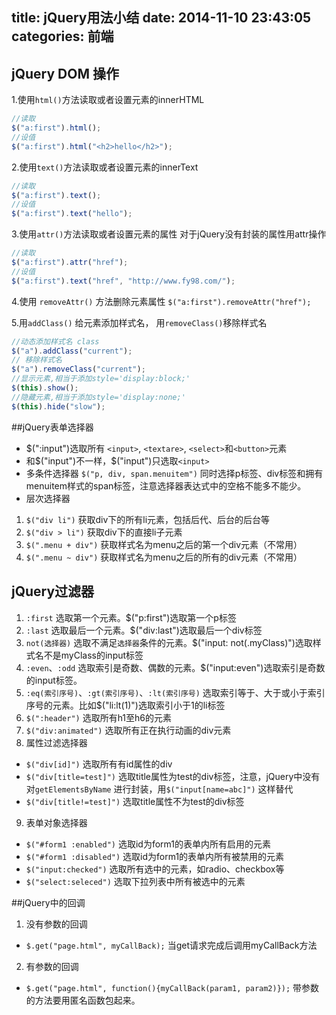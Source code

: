 title: jQuery用法小结
date: 2014-11-10 23:43:05
categories: 前端
---

## jQuery DOM 操作
1.使用`html()`方法读取或者设置元素的innerHTML

```javascript
//读取
$("a:first").html();
//设值
$("a:first").html("<h2>hello</h2>");
```

2.使用`text()`方法读取或者设置元素的innerText

```javascript
//读取
$("a:first").text();
//设值
$("a:first").text("hello");
```

3.使用`attr()`方法读取或者设置元素的属性
对于jQuery没有封装的属性用attr操作
```javascript
//读取
$("a:first").attr("href");
//设值
$("a:first").text("href", "http://www.fy98.com/");
```

4.使用 `removeAttr()` 方法删除元素属性
`$("a:first").removeAttr("href");`

5.用`addClass()` 给元素添加样式名， 用`removeClass()`移除样式名
```javascript
//动态添加样式名 class
$("a").addClass("current");
// 移除样式名
$("a").removeClass("current");
//显示元素,相当于添加style='display:block;'
$(this).show();
//隐藏元素,相当于添加style='display:none;'
$(this).hide("slow");
```

##jQuery表单选择器

* $(":input")选取所有 `<input>`, `<textare>`, `<select>`和`<button>`元素
* 和$("input")不一样，$("input")只选取`<input>`
* 多条件选择器
`$("p, div, span.menuitem")` 同时选择p标签、div标签和拥有menuitem样式的span标签，注意选择器表达式中的空格不能多不能少。
* 层次选择器
1. `$("div li")` 获取div下的所有li元素，包括后代、后台的后台等
2. `$("div > li")` 获取div下的直接li子元素
3. `$(".menu + div")` 获取样式名为menu之后的第一个div元素（不常用）
4. `$(".menu ~ div")` 获取样式名为menu之后的所有的div元素（不常用）

## jQuery过滤器
1. `:first` 选取第一个元素。$("p:first")选取第一个p标签
2. `:last` 选取最后一个元素。$("div:last")选取最后一个div标签
3. `not(选择器)` 选取不满足`选择器`条件的元素。$("input: not(.myClass)")选取样式名不是myClass的input标签
4. `:even`、`:odd` 选取索引是奇数、偶数的元素。$("input:even")选取索引是奇数的input标签。
5. `:eq(索引序号)`、`:gt(索引序号)`、`:lt(索引序号)` 选取索引等于、大于或小于索引序号的元素。比如$("li:lt(1)")选取索引小于1的li标签
6. `$(":header")` 选取所有h1至h6的元素
7. `$("div:animated")` 选取所有正在执行动画的div元素
8. 属性过滤选择器
  * `$("div[id]")` 选取所有有id属性的div
  * `$("div[title=test]")` 选取title属性为test的div标签，注意，jQuery中没有对`getElementsByName` 进行封装，用`$("input[name=abc]")` 这样替代
  * `$("div[title!=test]")` 选取title属性不为test的div标签 
9. 表单对象选择器
* `$("#form1 :enabled")` 选取id为form1的表单内所有启用的元素
* `$("#form1 :disabled")` 选取id为form1的表单内所有被禁用的元素
* `$("input:checked")` 选取所有选中的元素，如radio、checkbox等
*  `$("select:seleced")` 选取下拉列表中所有被选中的元素

##jQuery中的回调
1. 没有参数的回调
* `$.get("page.html", myCallBack);` 当get请求完成后调用myCallBack方法
2. 有参数的回调
* `$.get("page.html", function(){myCallBack(param1, param2)});` 带参数的方法要用匿名函数包起来。


